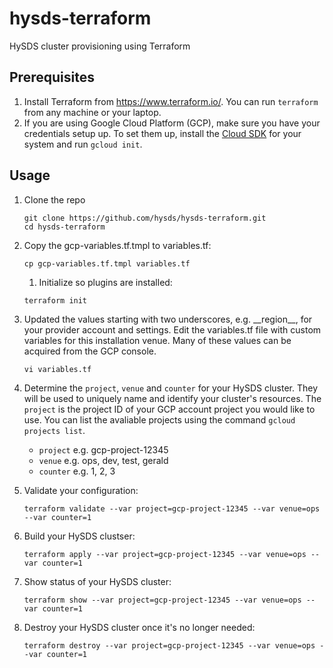 # hysds-terraform
HySDS cluster provisioning using Terraform

## Prerequisites
1. Install Terraform from https://www.terraform.io/. You can run `terraform` from any machine or your laptop.
2. If you are using Google Cloud Platform (GCP), make sure you have your credentials setup up. To set them up, install the [Cloud SDK](https://cloud.google.com/sdk/docs/quickstarts) for your system and run `gcloud init`.

## Usage
1. Clone the repo
   ```
   git clone https://github.com/hysds/hysds-terraform.git
   cd hysds-terraform
   ```
1. Copy the gcp-variables.tf.tmpl to variables.tf:
   ```
   cp gcp-variables.tf.tmpl variables.tf
   ```
   1. Initialize so plugins are installed:
   ```
   terraform init
   ```
1. Updated the values starting with two underscores, e.g. \_\_region\_\_, for your provider account and settings. Edit the variables.tf file with custom variables for this installation venue. Many of these values can be acquired from the GCP console.
   ```
   vi variables.tf
   ```
1. Determine the `project`, `venue` and `counter` for your HySDS cluster. They will be used to uniquely name and identify your cluster's resources. The `project` is the project ID of your GCP account project you would like to use. You can list the avaliable projects using the command `gcloud projects list`.

   - `project` e.g. gcp-project-12345
   - `venue` e.g. ops, dev, test, gerald
   - `counter` e.g. 1, 2, 3
   
1. Validate your configuration:
   ```
   terraform validate --var project=gcp-project-12345 --var venue=ops --var counter=1
   ```
1. Build your HySDS clustser:
   ```
   terraform apply --var project=gcp-project-12345 --var venue=ops --var counter=1
   ```
1. Show status of your HySDS cluster:
   ```
   terraform show --var project=gcp-project-12345 --var venue=ops --var counter=1
   ```
1. Destroy your HySDS cluster once it's no longer needed:
   ```
   terraform destroy --var project=gcp-project-12345 --var venue=ops --var counter=1
   ```
